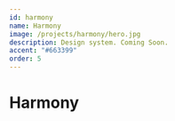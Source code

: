 ```yaml
---
id: harmony
name: Harmony
image: /projects/harmony/hero.jpg
description: Design system. Coming Soon.
accent: "#663399"
order: 5
---
```


# Harmony

